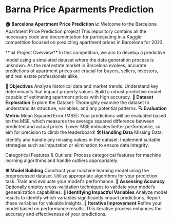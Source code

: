 # Barna Price Aparments Prediction

**🏠 Barcelona Apartment Price Prediction 📈**
Welcome to the Barcelona Apartment Price Prediction project! This repository contains all the necessary code and documentation for participating in a Kaggle competition focused on predicting apartment prices in Barcelona for 2023.

** 📊 Project Overview**
In this competition, we aim to develop a predictive model using a simulated dataset where the data generation process is unknown. As the real estate market in Barcelona evolves, accurate predictions of apartment prices are crucial for buyers, sellers, investors, and real estate professionals alike.

**📅 Objectives**
Analyze historical data and market trends.
Understand key determinants that impact property values.
Build a robust predictive model capable of estimating apartment prices with high accuracy.
**📖 Dataset Exploration**
Explore the Dataset: Thoroughly examine the dataset to understand its structure, variables, and any potential patterns.
**🔍 Evaluation Metric**
Mean Squared Error (MSE): Your predictions will be evaluated based on the MSE, which measures the average squared difference between predicted and actual prices. Lower MSE indicates better performance, so aim for precision to climb the leaderboard!
**🛠️ Handling Data**
Missing Data: Identify and handle any missing values in the dataset. Implement suitable strategies such as imputation or elimination to ensure data integrity.

Categorical Features & Outliers: Process categorical features for machine learning algorithms and handle outliers appropriately.

**⚙️ Model Building**
Construct your machine learning model using the preprocessed dataset.
Utilize appropriate algorithms for your prediction task.
Train and evaluate your model's performance.
**📏 Assessing Accuracy**
Optionally employ cross-validation techniques to validate your model’s generalization capabilities.
**🔑 Identifying Impactful Variables**
Analyze model results to identify which variables significantly impact predictions. Report these variables for valuable insights.
**🔄 Iterative Improvement**
Refine your model based on performance results. This iterative process enhances the accuracy and effectiveness of your predictions.
